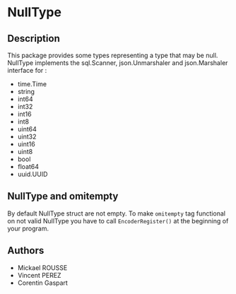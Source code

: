 # NullType

## Description

This package provides some types representing a type that may be null.
NullType implements the sql.Scanner, json.Unmarshaler and json.Marshaler interface for :
 * time.Time
 * string
 * int64
 * int32
 * int16
 * int8
 * uint64
 * uint32
 * uint16
 * uint8
 * bool
 * float64
 * uuid.UUID

## NullType and omitempty
By default NullType struct are not empty.
To make `omitempty` tag functional on not valid NullType you have to call `EncoderRegister()` at the beginning of your program.


## Authors
 * Mickael ROUSSE
 * Vincent PEREZ
 * Corentin Gaspart


